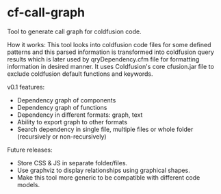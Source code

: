 # cf-call-graph
Tool to generate call graph for coldfusion code. 

How it works:
This tool looks into coldfusion code files for some defined patterns and this parsed information is transformed into coldfusion query results which is later used by qryDependency.cfm file for formatting information in desired manner. It uses Coldfusion's core cfusion.jar file to exclude coldfusion default functions and keywords.

v0.1 features:
* Dependency graph of components
* Dependency graph of functions
* Dependency in different formats: graph, text
* Ability to export graph to other formats
* Search dependency in single file, multiple files or whole folder (recursively or non-recursively)

Future releases:
* Store CSS & JS in separate folder/files.
* Use graphviz to display relationships using graphical shapes.
* Make this tool more generic to be compatible with different code models. 
